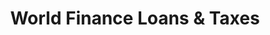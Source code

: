 ---
title: "World Finance Loans & Taxes"
url: /alton/world-finance-loans-and-taxes/
shop: pawnbroker
---